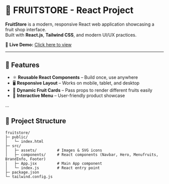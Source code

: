 # 🍓 FRUITSTORE - React Project



**FruitStore** is a modern, responsive React web application showcasing a fruit shop interface.  
Built with **React.js**, **Tailwind CSS**, and modern UI/UX practices.

🔗 **Live Demo:** [Click here to view](https://fresh-fruits-chi.vercel.app/) 

---

## 🚀 Features

- ⚛️ **Reusable React Components** – Build once, use anywhere  
- 🖥️ **Responsive Layout** – Works on mobile, tablet, and desktop  
- 🍊 **Dynamic Fruit Cards** – Pass props to render different fruits easily  
- 🛒 **Interactive Menu** – User-friendly product showcase

...
## 📁 Project Structure

```plaintext
fruitstore/
├─ public/
│   └─ index.html
├─ src/
│   ├─ assets/         # Images & SVG icons
│   ├─ components/     # React components (Navbar, Hero, Menufruits, BrandInfo, Footer)
│   ├─ App.jsx         # Main App component
│   └─ index.js        # React entry point
├─ package.json
└─ tailwind.config.js
